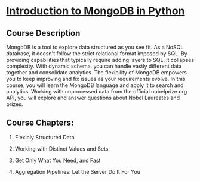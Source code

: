 # [Introduction to MongoDB in Python](https://learn.datacamp.com/courses/introduction-to-using-mongodb-for-data-science-with-python)

## Course Description

MongoDB is a tool to explore data structured as you see fit. As a NoSQL database, it doesn't follow the strict relational format imposed by SQL. By providing capabilities that typically require adding layers to SQL, it collapses complexity. With dynamic schema, you can handle vastly different data together and consolidate analytics. The flexibility of MongoDB empowers you to keep improving and fix issues as your requirements evolve. In this course, you will learn the MongoDB language and apply it to search and analytics. Working with unprocessed data from the official nobelprize.org API, you will explore and answer questions about Nobel Laureates and prizes.






## Course Chapters:
1. Flexibly Structured Data

2. Working with Distinct Values and Sets

3. Get Only What You Need, and Fast

4. Aggregation Pipelines: Let the Server Do It For You








